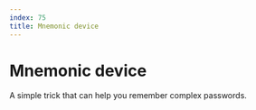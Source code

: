 ```yaml
---
index: 75
title: Mnemonic device
---
```

# Mnemonic device

A simple trick that can help you remember complex passwords.
